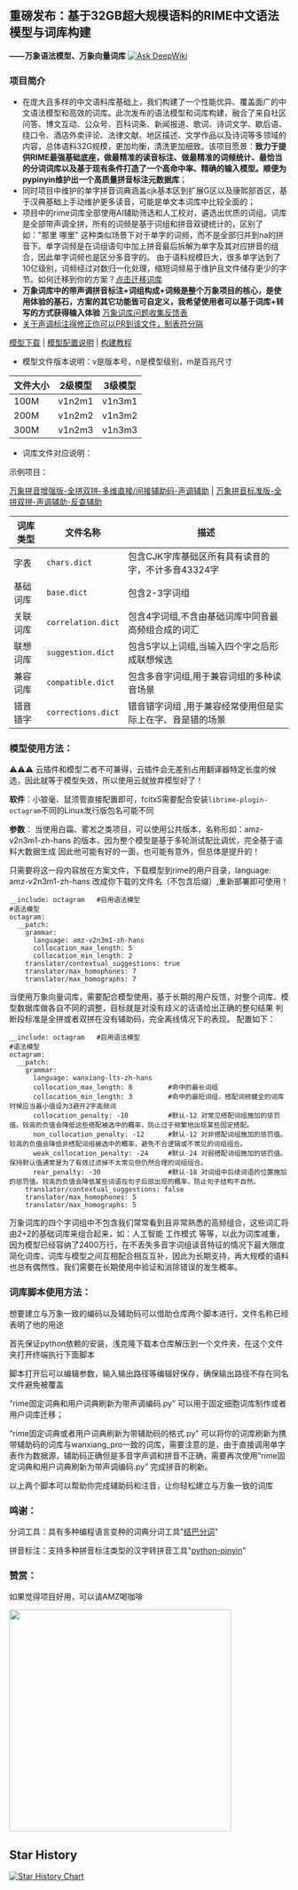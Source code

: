 ## 重磅发布：基于32GB超大规模语料的RIME中文语法模型与词库构建
**——万象语法模型、万象向量词库**      [![Ask DeepWiki](https://deepwiki.com/badge.svg)](https://deepwiki.com/amzxyz/RIME-LMDG)

### 项目简介
- 在庞大且多样的中文语料库基础上，我们构建了一个性能优异、覆盖面广的中文语法模型和高效的词库。此次发布的语法模型和词库构建，融合了来自社区问答、博文互动、公众号、百科词条、新闻报道、歌词、诗词文学、歇后语、绕口令、酒店外卖评论、法律文献、地区描述、文学作品以及诗词等多领域的内容，总体语料32G规模，更加均衡，清洗更加细致。该项目愿景：**致力于提供RIME最强基础底座，做最精准的读音标注、做最精准的词频统计、最恰当的分词词库以及基于现有条件打造了一个高命中率、精确的输入模型。顺便为pypinyin维护出一个高质量拼音标注元数据库**；
- 同时项目中维护的单字拼音词典涵盖cjk基本区到扩展G区以及康熙部首区，基于汉典基础上手动维护更多读音，可能是单文本词库中比较全面的；
- 项目中的rime词库全部使用AI辅助筛选和人工校对，遴选出优质的词组。词库是全部带声调全拼，所有的词频是基于词组和拼音双键统计的，区别了如："那里 哪里" 这种类似场景下对于单字的词频，而不是全部归并到na的拼音下。单字词频是在词组语句中加上拼音最后拆解为单字及其对应拼音的组合，因此单字词频也是区分多音字的。 由于语料规模巨大，很多单字达到了10亿级别，词频经过对数归一化处理，缩短词频易于维护且文件储存更少的字节。如何迁移到你的方案？[点击迁移词库](https://github.com/amzxyz/RIME-LMDG/wiki/%E5%B0%86%E4%B8%87%E8%B1%A1%E8%AF%8D%E5%BA%93%E8%BF%81%E7%A7%BB%E5%88%B0%E4%BD%A0%E7%9A%84%E9%A1%B9%E7%9B%AE)
- **万象词库中的带声调拼音标注+词组构成+词频是整个万象项目的核心，是使用体验的基石，方案的其它功能皆可自定义，我希望使用者可以基于词库+转写的方式获得输入体验** [万象词库问题收集反馈表](https://docs.qq.com/smartsheet/DWHZsdnZZaGh5bWJI?viewId=vUQPXH&tab=BB08J2)
- [关于声调标注得修正你可以PR到该文件，制表符分隔](https://github.com/amzxyz/RIME-LMDG/blob/main/pinyin_data/%E8%AF%8D%E7%BB%84.dict.yaml)

[模型下载](https://github.com/amzxyz/RIME-LMDG/releases)    |    [模型配置说明](https://github.com/amzxyz/RIME-LMDG/wiki/%E8%AF%AD%E8%A8%80%E6%A8%A1%E5%9E%8B%E5%8F%82%E6%95%B0%E9%85%8D%E7%BD%AE%E8%AF%B4%E6%98%8E)    |    [构建教程](https://github.com/amzxyz/rime-build-grammar-word-frequency/wiki/%E4%BD%BF%E7%94%A8%E6%95%99%E7%A8%8B%EF%BC%9ARime-%E8%BE%93%E5%85%A5%E6%B3%95%E8%AF%AD%E8%A8%80%E6%A8%A1%E5%9E%8B%E6%9E%84%E5%BB%BA%E5%85%A8%E6%B5%81%E7%A8%8B)  

- 模型文件版本说明：v是版本号，n是模型级别，m是百兆尺寸
  
|文件大小|2级模型|3级模型|
|------|------|------|
|100M|v1n2m1|v1n3m1|
|200M|v1n2m2|v1n3m2|
|300M|v1n2m3|v1n3m3|

- 词库文件对应说明：

 示例项目：

  [万象拼音增强版-全拼双拼-多维直接/间接辅助码-声调辅助](https://github.com/amzxyz/rime_wanxiang_pro)  |  [万象拼音标准版-全拼双拼-声调辅助-反查辅助](https://github.com/amzxyz/rime_wanxiang)   

| 词库类型 | 文件名称     | 描述                   |
|----------|--------------|------------------------|
| 字表  | `chars.dict`  | 包含CJK字库基础区所有具有读音的字，不计多音43324字|
| 基础词库   | `base.dict`  | 包含2-3字词组|
| 关联词库 | `correlation.dict` | 包含4字词组,不含由基础词库中同音最高频组合成的词汇|
| 联想词库 | `suggestion.dict` | 包含5字以上词组,当输入四个字之后形成联想候选|
| 兼容词库 | `compatible.dict` | 包含多音字词组,用于兼容词组的多种读音场景|
| 错音错字 | `corrections.dict` | 错音错字词组 ,用于兼容经常使用但是实际上在字、音是错的场景|


### 模型使用方法：
⚠️⚠️⚠️ 云插件和模型二者不可兼得，云插件会无差别占用翻译器特定长度的候选，因此就等于模型失效，所以使用云就放弃模型好了！

**软件**：小狼毫、鼠须管直接配置即可，fcitx5需要配合安装```librime-plugin-octagram```不同的Linux发行版包名可能不同

**参数**：
当使用白霜、雾凇之类项目，可以使用公共版本，名称形如：amz-v2n3m1-zh-hans 的版本，因为整个模型是基于多轮测试配比调优，完全基于语料大数据生成
因此他可能有好的一面，也可能有意外，但总体是提升的！

只需要将这一段内容放在方案文件，下载模型到rime的用户目录，language: amz-v2n3m1-zh-hans  改成你下载的文件名（不包含后缀）,重新部署即可使用！

```
__include: octagram   #启用语法模型
#语法模型
octagram:
  __patch:
    grammar:
      language: amz-v2n3m1-zh-hans  
      collocation_max_length: 5
      collocation_min_length: 2
    translator/contextual_suggestions: true
    translator/max_homophones: 7
    translator/max_homographs: 7
```

当使用万象向量词库，需要配合模型使用，基于长期的用户反馈，对整个词库、模型数据库做各自不同的调整，目标就是对没有歧义的话语给出正确的整句结果
判断段标准是全拼或者双拼在没有辅助码，完全离线情况下的表现。
配置如下：

```
__include: octagram   #启用语法模型
#语法模型
octagram:
  __patch:
    grammar:
      language: wanxiang-lts-zh-hans
      collocation_max_length: 8         #命中的最长词组
      collocation_min_length: 3         #命中的最短词组，搭配词频健全的词库时候应当最小值设为3避开2字高频词
      collocation_penalty: -10          #默认-12 对常见搭配词组施加的惩罚值。较高的负值会降低这些搭配被选中的概率，防止过于频繁地出现某些固定搭配。
      non_collocation_penalty: -12      #默认-12 对非搭配词组施加的惩罚值。较高的负值会降低非搭配词组被选中的概率，避免不合逻辑或不常见的词组组合。
      weak_collocation_penalty: -24     #默认-24 对弱搭配词组施加的惩罚值。保持默认值通常是为了有效过滤掉不太常见但仍然合理的词组组合。
      rear_penalty: -30                 #默认-18 对词组中后续词语的位置施加的惩罚值。较高的负值会降低某些词语在句子后部出现的概率，防止句子结构不自然。
    translator/contextual_suggestions: false
    translator/max_homophones: 5
    translator/max_homographs: 5
```
万象词库的四个字词组中不包含我们常常看到且非常熟悉的高频组合，这些词汇将由2+2的基础词库来组合起来，如：人工智能 工作模式 等等，以此为词库减重，因为模型已经容纳了2400万行，在不丢失多音字词组读音特征的情况下最大限度简化词库，词库与模型之间互相配合相互互补，因此为长期支持，再大规模的语料也总有偶然性，我们需要在长期使用中验证和消除错误的发生概率。

### 词库脚本使用方法：

想要建立与万象一致的编码以及辅助码可以借助仓库两个脚本进行，文件名称已经表明了他的用途

首先保证python依赖的安装，浅克隆下载本仓库解压到一个文件夹，在这个文件夹打开终端执行下面脚本

脚本打开后可以编辑参数，输入输出路径等编辑好保存，确保输出路径不存在同名文件避免被覆盖

“rime固定词典和用户词典刷新为带声调编码.py” 可以用于固定细胞词库制作或者用户词库迁移；

“rime固定词典或者用户词典刷新为带辅助码的格式.py” 可以将你的词库刷新为携带辅助码的词库与wanxiang_pro一致的词库，需要注意的是，由于直接调用单字表作为数据源，辅助码正确但是多音字声调和拼音不正确，需要再次使用“rime固定词典和用户词典刷新为带声调编码.py” 完成拼音的刷新。

以上两个脚本可以帮助你完成辅助码和注音，让你轻松建立与万象一致的词库

### 鸣谢：
分词工具：具有多种编程语言变种的词典分词工具"[结巴分词](https://github.com/fxsjy/jieba)"

拼音标注：支持多种拼音标注类型的汉字转拼音工具"[python-pinyin](https://github.com/mozillazg/python-pinyin)"

### 赞赏：
如果觉得项目好用，可以请AMZ喝咖啡

   <img src="https://github.com/amzxyz/rime_wanxiang_pro/blob/main/.github/%E8%B5%9E%E8%B5%8F.jpeg" width="400">   

## Star History

[![Star History Chart](https://api.star-history.com/svg?repos=amzxyz/RIME-LMDG,amzxyz/rime_wanxiang,amzxyz/rime_wanxiang_pro&type=Date)](https://www.star-history.com/#amzxyz/RIME-LMDG&amzxyz/rime_wanxiang&amzxyz/rime_wanxiang_pro&Date)
